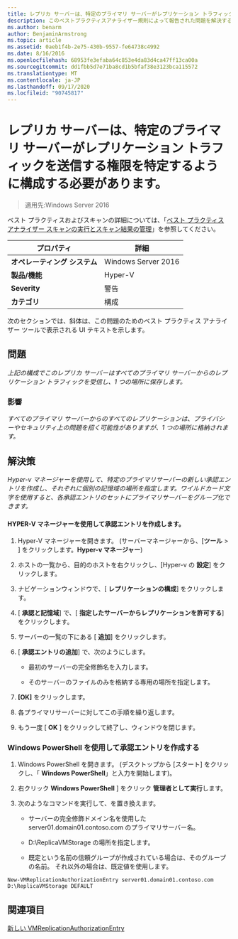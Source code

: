 ```yaml
---
title: レプリカ サーバーは、特定のプライマリ サーバーがレプリケーション トラフィックを送信する権限を特定するように構成する必要があります。
description: このベストプラクティスアナライザー規則によって報告された問題を解決するための手順を示します。
ms.author: benarm
author: BenjaminArmstrong
ms.topic: article
ms.assetid: 0aeb1f4b-2e75-430b-9557-fe64738c4992
ms.date: 8/16/2016
ms.openlocfilehash: 68953fe3efaba64c853e4da83d4ca47ff13ca00a
ms.sourcegitcommit: dd1fbb5d7e71ba8cd1b5bfaf38e3123bca115572
ms.translationtype: MT
ms.contentlocale: ja-JP
ms.lasthandoff: 09/17/2020
ms.locfileid: "90745817"
---
```

# <a name="replica-servers-should-be-configured-to-identify-specific-primary-servers-authorized-to-send-replication-traffic"></a>レプリカ サーバーは、特定のプライマリ サーバーがレプリケーション トラフィックを送信する権限を特定するように構成する必要があります。

>適用先:Windows Server 2016

ベスト プラクティスおよびスキャンの詳細については、「[ベスト プラクティス アナライザー スキャンの実行とスキャン結果の管理](https://go.microsoft.com/fwlink/p/?LinkID=223177)」を参照してください。

|プロパティ|詳細|
|-|-|
|**オペレーティング システム**|Windows Server 2016|
|**製品/機能**|Hyper-V|
|**Severity**|警告|
|**カテゴリ**|構成|

次のセクションでは、斜体は、この問題のためのベスト プラクティス アナライザー ツールで表示される UI テキストを示します。

## <a name="issue"></a>問題
*上記の構成でこのレプリカ サーバーはすべてのプライマリ サーバーからのレプリケーション トラフィックを受信し、1 つの場所に保存します。*

### <a name="impact"></a>影響
*すべてのプライマリ サーバーからのすべてのレプリケーションは、プライバシーやセキュリティ上の問題を招く可能性がありますが、1 つの場所に格納されます。*

## <a name="resolution"></a>解決策
*Hyper-v マネージャーを使用して、特定のプライマリサーバーの新しい承認エントリを作成し、それぞれに個別の記憶域の場所を指定します。ワイルドカード文字を使用すると、各承認エントリのセットにプライマリサーバーをグループ化できます。*

#### <a name="create-authorization-entries-using-hyper-v-manager"></a>HYPER-V マネージャーを使用して承認エントリを作成します。

1.  Hyper-V マネージャーを開きます。 (サーバーマネージャーから、[**ツール**  >  ] をクリックします。**Hyper-v マネージャー**)

2.  ホストの一覧から、目的のホストを右クリックし、[Hyper-v の **設定**] をクリックします。

3.  ナビゲーションウィンドウで、[ **レプリケーションの構成**] をクリックします。

4.  [ **承認と記憶域**] で、[ **指定したサーバーからレプリケーションを許可する**] をクリックします。

5.  サーバーの一覧の下にある [ **追加**] をクリックします。

6.  [ **承認エントリの追加**] で、次のようにします。

    -   最初のサーバーの完全修飾名を入力します。

    -   そのサーバーのファイルのみを格納する専用の場所を指定します。

7.  **[OK]** をクリックします。

8.  各プライマリサーバーに対してこの手順を繰り返します。

9. もう一度 [ **OK** ] をクリックして終了し、ウィンドウを閉じます。

### <a name="create-authorization-entries-using-windows-powershell"></a>Windows PowerShell を使用して承認エントリを作成する

1.  Windows PowerShell を開きます。 (デスクトップから [スタート] をクリックし、「 **Windows PowerShell**」と入力を開始します)。

2.  右クリック **Windows PowerShell** ] をクリック **管理者として実行**します。

3.  次のようなコマンドを実行して、を置き換えます。

    -   サーバーの完全修飾ドメイン名を使用した server01.domain01.contoso.com のプライマリサーバー名。

    -   D:\ReplicaVMStorage の場所を指定します。

    -   既定という名前の信頼グループが作成されている場合は、そのグループの名前。 それ以外の場合は、既定値を使用します。

```
New-VMReplicationAuthorizationEntry server01.domain01.contoso.com D:\ReplicaVMStorage DEFAULT
```

## <a name="see-also"></a>関連項目
[新しい VMReplicationAuthorizationEntry](/powershell/module/hyper-v/new-vmreplicationauthorizationentry?view=win10-ps)